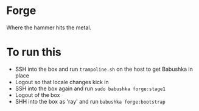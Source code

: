 # Forge

Where the hammer hits the metal.

# To run this

- SSH into the box and run `trampoline.sh` on the host to get Babushka in place
- Logout so that locale changes kick in
- SSH into the box again and run `sudo babushka forge:stage1`
- Logout of the box
- SHH into the box as 'ray' and run `babushka forge:bootstrap`
